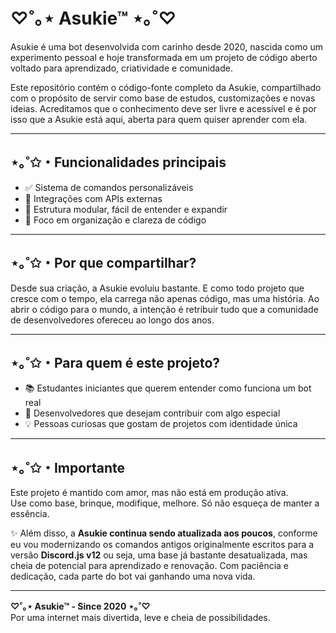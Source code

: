 # ♡˚｡⋆ Asukie™ ⋆｡˚♡

Asukie é uma bot desenvolvida com carinho desde 2020, nascida como um experimento pessoal e hoje transformada em um projeto de código aberto voltado para aprendizado, criatividade e comunidade.

Este repositório contém o código-fonte completo da Asukie, compartilhado com o propósito de servir como base de estudos, customizações e novas ideias. Acreditamos que o conhecimento deve ser livre e acessível e é por isso que a Asukie está aqui, aberta para quem quiser aprender com ela.

---

## ⋆｡˚✩・Funcionalidades principais

- ✅ Sistema de comandos personalizáveis  
- 🔗 Integrações com APIs externas  
- 🧩 Estrutura modular, fácil de entender e expandir  
- 🧼 Foco em organização e clareza de código  

---

## ⋆｡˚✩・Por que compartilhar?

Desde sua criação, a Asukie evoluiu bastante. E como todo projeto que cresce com o tempo, ela carrega não apenas código, mas uma história. Ao abrir o código para o mundo, a intenção é retribuir tudo que a comunidade de desenvolvedores ofereceu ao longo dos anos.

---

## ⋆｡˚✩・Para quem é este projeto?

- 📚 Estudantes iniciantes que querem entender como funciona um bot real  
- 🤝 Desenvolvedores que desejam contribuir com algo especial  
- 💡 Pessoas curiosas que gostam de projetos com identidade única  

---

## ⋆｡˚✩・Importante

Este projeto é mantido com amor, mas não está em produção ativa.  
Use como base, brinque, modifique, melhore. Só não esqueça de manter a essência.

✨ Além disso, a **Asukie continua sendo atualizada aos poucos**, conforme eu vou modernizando os comandos antigos originalmente escritos para a versão **Discord.js v12** ou seja, uma base já bastante desatualizada, mas cheia de potencial para aprendizado e renovação. Com paciência e dedicação, cada parte do bot vai ganhando uma nova vida.

---

**♡˚｡⋆ Asukie™ - Since 2020 ⋆｡˚♡**  
Por uma internet mais divertida, leve e cheia de possibilidades.
